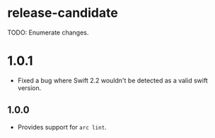 # release-candidate

 TODO: Enumerate changes.
# 1.0.1

- Fixed a bug where Swift 2.2 wouldn't be detected as a valid swift version.

## 1.0.0

- Provides support for `arc lint`.
